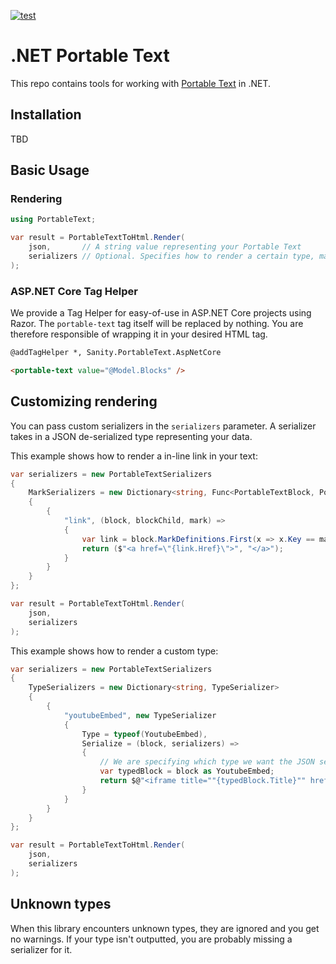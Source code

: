 [![test](https://github.com/saasen/dotnet-portable-text/actions/workflows/test.yml/badge.svg)](https://github.com/saasen/dotnet-portable-text/actions/workflows/test.yml)

# .NET Portable Text

This repo contains tools for working with [Portable Text](https://portabletext.org) in .NET.

## Installation

TBD

## Basic Usage

### Rendering

```cs
using PortableText;

var result = PortableTextToHtml.Render(
    json,       // A string value representing your Portable Text
    serializers // Optional. Specifies how to render a certain type, mark, list etc.
);
```

### ASP.NET Core Tag Helper

We provide a Tag Helper for easy-of-use in ASP.NET Core projects using Razor. The `portable-text` tag itself will be replaced by nothing. You are therefore responsible of wrapping it in your desired HTML tag.

```html
@addTagHelper *, Sanity.PortableText.AspNetCore

<portable-text value="@Model.Blocks" />
```

## Customizing rendering

You can pass custom serializers in the `serializers` parameter. A serializer takes in a JSON de-serialized type representing your data.

This example shows how to render a in-line link in your text:

```cs
var serializers = new PortableTextSerializers
{
    MarkSerializers = new Dictionary<string, Func<PortableTextBlock, PortableTextChild, string, (string startTag, string endTag)>>
    {
        {
            "link", (block, blockChild, mark) =>
            {
                var link = block.MarkDefinitions.First(x => x.Key == mark);
                return ($"<a href=\"{link.Href}\">", "</a>");
            }
        }
    }
};

var result = PortableTextToHtml.Render(
    json,
    serializers
);
```

This example shows how to render a custom type:

```cs
var serializers = new PortableTextSerializers
{
    TypeSerializers = new Dictionary<string, TypeSerializer>
    {
        {
            "youtubeEmbed", new TypeSerializer
            {
                Type = typeof(YoutubeEmbed),
                Serialize = (block, serializers) =>
                {
                    // We are specifying which type we want the JSON serialized to, so this is safe.
                    var typedBlock = block as YoutubeEmbed;
                    return $@"<iframe title=""{typedBlock.Title}"" href=""{typedBlock.Url}""></iframe>";
                }
            }
        }
    }
};

var result = PortableTextToHtml.Render(
    json,
    serializers
);
```

## Unknown types

When this library encounters unknown types, they are ignored and you get no warnings. If your type isn't outputted, you are probably missing a serializer for it.
